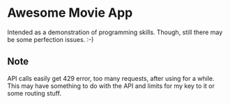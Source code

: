 # Awesome Movie App

Intended as a demonstration of programming skills. Though, still there may be some perfection issues. :-)

## Note

API calls easily get 429 error, too many requests, after using for a while. This may have something to do with the API and limits for my key to it or some routing stuff.
